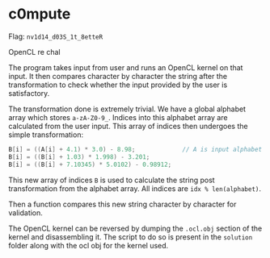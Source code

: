 # c0mpute
Flag: `nv1d14_d03S_1t_8etteR`

OpenCL re chal

The program takes input from user and runs an OpenCL kernel on that input. It then compares character by character the string after the transformation to check whether the input provided by the user is satisfactory.

The transformation done is extremely trivial. We have a global alphabet array which stores `a-zA-Z0-9_`. Indices into this alphabet array are calculated from the user input. This array of indices then undergoes the simple transformation:

```c
B[i] = ((A[i] + 4.1) * 3.0) - 8.98;             // A is input alphabet index int array
B[i] = ((B[i] + 1.03) * 1.998) - 3.201;
B[i] = ((B[i] + 7.10345) * 5.0102) - 0.98912;
```

This new array of indices `B` is used to calculate the string post transformation from the alphabet array. All indices are `idx % len(alphabet)`.

Then a function compares this new string character by character for validation.

The OpenCL kernel can be reversed by dumping the `.ocl.obj` section of the kernel and disassembling it. The script to do so is present in the `solution` folder along with the ocl obj for the kernel used.
